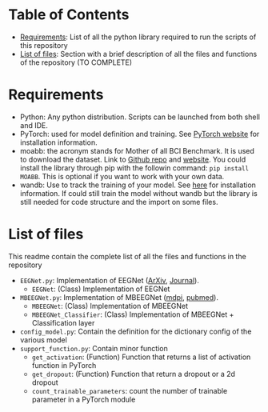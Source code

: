 # Table of Contents
* [Requirements](#requirements): List of all the python library required to run the scripts of this repository
* [List of files](#list-of-files): Section with a brief description of all the files and functions of the repository (TO COMPLETE)

# Requirements
* Python: Any python distribution. Scripts can be launched from both shell and IDE. 
* PyTorch: used for model definition and training. See [PyTorch website](https://pytorch.org/) for installation information.
* moabb: the acronym stands for Mother of all BCI Benchmark. It is used to download the dataset. Link to [Github repo][moabb_github] and [website][moabb_website]. You could install the library through pip with the followin command: `pip install MOABB`. This is optional if you want to work with your own data.
* wandb: Use to track the training of your model. See [here](https://docs.wandb.ai/quickstart) for installation information. If could still train the model without wandb but the library is still needed for code structure and the import on some files.

# List of files
This readme contain the complete list of all the files and functions in the repository

* `EEGNet.py`: Implementation of EEGNet ([ArXiv][EEGNet_Arxiv], [Journal][EEGNet_Journal]). 
    * `EEGNet`: (Class) Implementation of EEGNet
* `MBEEGNet.py`: Implementation of MBEEGNet ([mdpi][MBEEGNet_mdpi], [pubmed][MBEEGNet_pubmed]). 
    * `MBEEGNet`: (Class) Implementation of MBEEGNet
    * `MBEEGNet_Classifier`: (Class) Implementation of MBEEGNet + Classification layer
* `config_model.py`: Contain the definition for the dictionary config of the various model
* `support_function.py`: Contain minor function
    * `get_activation`: (Function) Function that returns a list of activation function in PyTorch
    * `get_dropout`: (Function) Function that return a dropout or a 2d dropout
    * `count_trainable_parameters`: count the number of trainable parameter in a PyTorch module

<!-- Reference Link -->
[EEGNet_Journal]: https://iopscience.iop.org/article/10.1088/1741-2552/aace8c
[EEGNet_Arxiv]: https://arxiv.org/abs/1611.08024
[MBEEGNet_mdpi]: https://www.mdpi.com/2079-6374/12/1/22
[MBEEGNet_pubmed]: https://pubmed.ncbi.nlm.nih.gov/35049650/
[moabb_github]: https://github.com/NeuroTechX/moabb
[moabb_website]: http://moabb.neurotechx.com/docs/index.html

